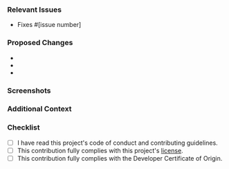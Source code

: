 ### Relevant Issues
<!-- If this PR affects an issue, please note which one(s) and how so. You can
     use this example (e.g. "Fixes #1234"), or add/remove lines as needed. -->
- Fixes #[issue number]

### Proposed Changes
<!-- What changes does this PR make? You can add/remove lines as needed. -->
- 
- 
- 

### Screenshots
<!-- If your changes have any effect on the UI, please include screenshots or
     animated gifs to show what it looked like before and after this PR. -->

### Additional Context
<!-- Is there any more information that could help other people understand this
     PR (e.g. implementation details, reasoning)? If so, please provide it. -->

### Checklist
<!-- All of the following statements MUST be true in order for this PR to be
     considered. Put an "x" inside each box to check it, like so: [x] -->
- [ ] I have read this project's code of conduct and contributing guidelines.
- [ ] This contribution fully complies with this project's [license](../blob/main/LICENSE).
- [ ] This contribution fully complies with the Developer Certificate of Origin.

<!-- OPTIONAL: Feel free to remove any sections of this template
     that you didn't use, or that aren't relevant to this PR. -->

<!-- Thank you so much for taking the time to send a pull request! 💖
     Your contribution is very much appreciated, and will be addressed soon. -->
